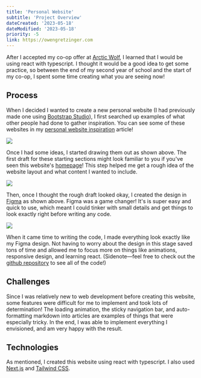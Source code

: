 ```yaml
---
title: 'Personal Website'
subtitle: 'Project Overview'
dateCreated: '2023-05-18'
dateModified: '2023-05-18'
priority: -5
link: https://owengretzinger.com
---
```


After I accepted my co-op offer at [Arctic Wolf](https://arcticwolf.com), I learned that I would be using react with typescript. I thought it would be a good idea to get some practice, so between the end of my second year of school and the start of my co-op, I spent some time creating what you are seeing now!

## Process 

When I decided I wanted to create a new personal website (I had previously made one using [Bootstrap Studio](https://bootstrapstudio.io/)), I first searched up examples of what other people had done to gather inspiration. You can see some of these websites in my [personal website inspiration](/articles/personal-website-inspiration) article!

![](https://i.imgur.com/gwURSCi.png)

Once I had some ideas, I started drawing them out as shown above. The first draft for these starting sections might look familiar to you if you've seen this website's [homepage](/)! This step helped me get a rough idea of the website layout and what content I wanted to include.

![](https://i.imgur.com/CppnWdZ.png)

Then, once I thought the rough draft looked okay, I created the design in [Figma](https://www.figma.com/) as shown above. Figma was a game changer! It's is super easy and quick to use, which meant I could tinker with small details and get things to look exactly right before writing any code.

![](https://i.imgur.com/wiXMZQ7.png)

When it came time to writing the code, I made everything look exactly like my Figma design. Not having to worry about the design in this stage saved tons of time and allowed me to focus more on things like animations, responsive design, and learning react. (Sidenote—feel free to check out the [github repository](https://github.com/owengretzinger/personal-website) to see all of the code!)

## Challenges 

Since I was relatively new to web development before creating this website, some features were difficult for me to implement and took lots of determination! The loading animation, the sticky navigation bar, and auto-formatting markdown into articles are examples of things that were especially tricky. In the end, I was able to implement everything I envisioned, and am very happy with the result.

## Technologies 

As mentioned, I created this website using react with typescript. I also used [Next.js](https://nextjs.org/) and [Tailwind CSS](https://tailwindcss.com/).
